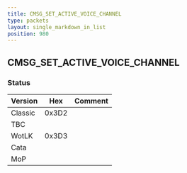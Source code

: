 ```yaml
---
title: CMSG_SET_ACTIVE_VOICE_CHANNEL
type: packets
layout: single_markdown_in_list
position: 980
---
```


## CMSG_SET_ACTIVE_VOICE_CHANNEL

### Status

Version    | Hex        | Comment
---------- | ---------- | ---------- 
Classic    | 0x3D2      |
TBC        |            |
WotLK      | 0x3D3      |
Cata       |            |
MoP        |            |